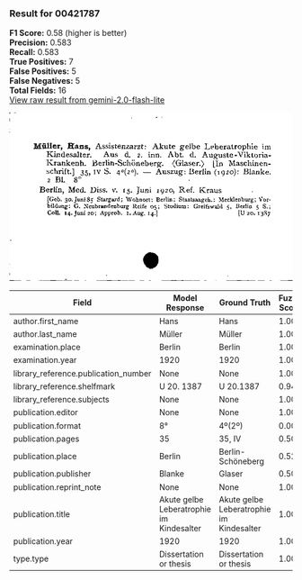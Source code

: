 ### Result for 00421787
**F1 Score:** 0.58 (higher is better)<br>**Precision:** 0.583<br>**Recall:** 0.583<br>**True Positives:** 7<br>**False Positives:** 5<br>**False Negatives:** 5<br>**Total Fields:** 16<br>[View raw result from gemini-2.0-flash-lite](https://github.com/RISE-UNIBAS/humanities_data_benchmark/blob/main/results/2025-09-02/T0152/request_T0152_00421787.json)

<img src="https://github.com/RISE-UNIBAS/humanities_data_benchmark/blob/main/benchmarks/zettelkatalog/images/00421787.jpg?raw=true" alt="00421787" width="600px">

| Field | Model Response | Ground Truth | Fuzzy Score | Match |
|-------|----------------|--------------|-------------|-------|
| author.first_name | Hans | Hans | 1.000 | ✅ |
| author.last_name | Müller | Müller | 1.000 | ✅ |
| examination.place | Berlin | Berlin | 1.000 | ✅ |
| examination.year | 1920 | 1920 | 1.000 | ✅ |
| library_reference.publication_number | None | None | 1.000 | ✅ |
| library_reference.shelfmark | U 20. 1387 | U 20.1387 | 0.947 | ❌ |
| library_reference.subjects | None | None | 1.000 | ✅ |
| publication.editor | None | None | 1.000 | ✅ |
| publication.format | 8° | 4º(2º) | 0.000 | ❌ |
| publication.pages | 35 | 35, IV | 0.500 | ❌ |
| publication.place | Berlin | Berlin-Schöneberg | 0.522 | ❌ |
| publication.publisher | Blanke | Glaser | 0.500 | ❌ |
| publication.reprint_note | None | None | 1.000 | ✅ |
| publication.title | Akute gelbe Leberatrophie im Kindesalter | Akute gelbe Leberatrophie im Kindesalter | 1.000 | ✅ |
| publication.year | 1920 | 1920 | 1.000 | ✅ |
| type.type | Dissertation or thesis | Dissertation or thesis | 1.000 | ✅ |
